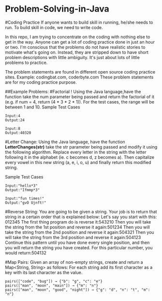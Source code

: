 # Problem-Solving-in-Java

#Coding Practice
If anyone wants to build skill in running, he/she needs to run.
To build skill in code, we need to write code. 

In this repo, I am trying to concentrate on the coding with nothing else to get in the way.
Anyone can get a lot of coding practice done in just an hour or two.
I'm conscious that the problems do not have realistic stories to motivate what's going on.
Instead, they are stripped down to have short problem descriptions with little ambiguity.
It's just about lots of little problems to practice.

The problem statements are found in different open source coding practice sites. Example: codingbat.com, coderbyte.com
These problem statements are for my coding practice purpose. 

##Example Problems:
#Factorial !
Using the Java language,have the function take the num parameter being passed and return the factorial of it (e.g. if num = 4,
return (4 * 3 * 2 * 1)). For the test cases, the range will be between 1 and 10.
Sample Test Cases
````
Input:4
Output:24

Input:8
Output:40320
````

#Letter Change:
Using the Java language, have the function **LetterChanges(str)**
take the str parameter being passed and modify
it using the following algorithm.
Replace every letter in the string with the letter
following it in the alphabet (ie. c becomes d, z becomes a).
Then capitalize every vowel in this new string (a, e, i, o, u)
and finally return this modified string.

Sample Test Cases
````
Input:"hello*3"
Output:"Ifmmp*3"

Input:"fun times!"
Output:"gvO Ujnft!"
````

#Reverse String:
You are going to be given a string. Your job is to return that string in a certain order that is explained below:
Let's say you start with this: 012345
The first thing program do is reverse it:543210
Then you will take the string from the 1st position and reverse it again:501234
Then you will take the string from the 2nd position and reverse it again:504321
Then you will take the string from the 3rd position and reverse it again:504123
Continue this pattern until you have done every single position, and then you will return the string you have created. For this particular number, you would return:504132

#Map Pairs:
Given an array of non-empty strings, create and return a Map<String, String> as follows:
For each string add its first character as a key with its last character as the value.
````
pairs(["code", "bug"]) → {"b": "g", "c": "e"}
pairs(["man", "moon", "main"]) → {"m": "n"}
pairs(["man", "moon", "good", "night"]) → {"g": "d", "n": "t", "m": "n"}
````